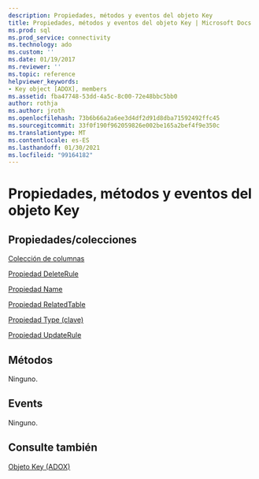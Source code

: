 ```yaml
---
description: Propiedades, métodos y eventos del objeto Key
title: Propiedades, métodos y eventos del objeto Key | Microsoft Docs
ms.prod: sql
ms.prod_service: connectivity
ms.technology: ado
ms.custom: ''
ms.date: 01/19/2017
ms.reviewer: ''
ms.topic: reference
helpviewer_keywords:
- Key object [ADOX], members
ms.assetid: fba47748-53dd-4a5c-8c00-72e48bbc5bb0
author: rothja
ms.author: jroth
ms.openlocfilehash: 73b6b66a2a6ee3d4df2d91d8dba71592492ffc45
ms.sourcegitcommit: 33f0f190f962059826e002be165a2bef4f9e350c
ms.translationtype: MT
ms.contentlocale: es-ES
ms.lasthandoff: 01/30/2021
ms.locfileid: "99164182"
---
```

# <a name="key-object-properties-methods-and-events"></a>Propiedades, métodos y eventos del objeto Key
## <a name="propertiescollections"></a>Propiedades/colecciones  
 [Colección de columnas](./columns-collection-adox.md)  
  
 [Propiedad DeleteRule](./deleterule-property-adox.md)  
  
 [Propiedad Name](./name-property-adox.md)  
  
 [Propiedad RelatedTable](./relatedtable-property-adox.md)  
  
 [Propiedad Type (clave)](./type-property-key-adox.md)  
  
 [Propiedad UpdateRule](./updaterule-property-adox.md)  
  
## <a name="methods"></a>Métodos  
 Ninguno.  
  
## <a name="events"></a>Events  
 Ninguno.  
  
## <a name="see-also"></a>Consulte también  
 [Objeto Key (ADOX)](./key-object-adox.md)